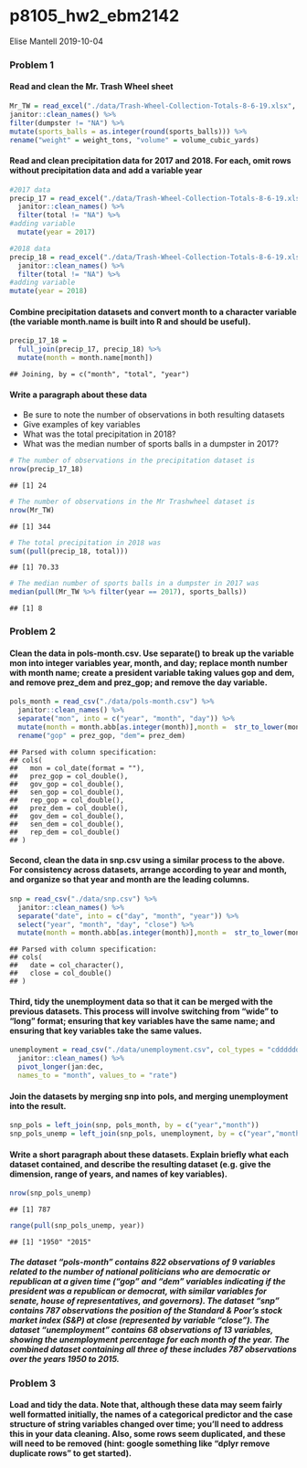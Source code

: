 p8105\_hw2\_ebm2142
================
Elise Mantell
2019-10-04

### Problem 1

#### Read and clean the Mr. Trash Wheel sheet

``` r
Mr_TW = read_excel("./data/Trash-Wheel-Collection-Totals-8-6-19.xlsx", range = "A2:N408", sheet = 1) %>% 
janitor::clean_names() %>% 
filter(dumpster != "NA") %>% 
mutate(sports_balls = as.integer(round(sports_balls))) %>% 
rename("weight" = weight_tons, "volume" = volume_cubic_yards)
```

#### Read and clean precipitation data for 2017 and 2018. For each, omit rows without precipitation data and add a variable year

``` r
#2017 data
precip_17 = read_excel("./data/Trash-Wheel-Collection-Totals-8-6-19.xlsx", sheet = "2017 Precipitation", range = "A2:B14") %>% 
  janitor::clean_names() %>% 
  filter(total != "NA") %>% 
#adding variable
  mutate(year = 2017)

#2018 data
precip_18 = read_excel("./data/Trash-Wheel-Collection-Totals-8-6-19.xlsx",sheet = "2018 Precipitation", range = "A2:B14") %>% 
  janitor::clean_names() %>% 
  filter(total != "NA") %>% 
#adding variable
mutate(year = 2018)
```

#### Combine precipitation datasets and convert month to a character variable (the variable month.name is built into R and should be useful).

``` r
precip_17_18 =
  full_join(precip_17, precip_18) %>% 
  mutate(month = month.name[month])
```

    ## Joining, by = c("month", "total", "year")

#### Write a paragraph about these data

  - Be sure to note the number of observations in both resulting
    datasets
  - Give examples of key variables
  - What was the total precipitation in 2018?
  - What was the median number of sports balls in a dumpster in 2017?

<!-- end list -->

``` r
# The number of observations in the precipitation dataset is
nrow(precip_17_18)
```

    ## [1] 24

``` r
# The number of observations in the Mr Trashwheel dataset is
nrow(Mr_TW)
```

    ## [1] 344

``` r
# The total precipitation in 2018 was
sum((pull(precip_18, total)))
```

    ## [1] 70.33

``` r
# The median number of sports balls in a dumpster in 2017 was
median(pull(Mr_TW %>% filter(year == 2017), sports_balls))
```

    ## [1] 8

### Problem 2

#### Clean the data in pols-month.csv. Use separate() to break up the variable mon into integer variables year, month, and day; replace month number with month name; create a president variable taking values gop and dem, and remove prez\_dem and prez\_gop; and remove the day variable.

``` r
pols_month = read_csv("./data/pols-month.csv") %>%
  janitor::clean_names() %>% 
  separate("mon", into = c("year", "month", "day")) %>% 
  mutate(month = month.abb[as.integer(month)],month =  str_to_lower(month)) %>% 
  rename("gop" = prez_gop, "dem"= prez_dem)
```

    ## Parsed with column specification:
    ## cols(
    ##   mon = col_date(format = ""),
    ##   prez_gop = col_double(),
    ##   gov_gop = col_double(),
    ##   sen_gop = col_double(),
    ##   rep_gop = col_double(),
    ##   prez_dem = col_double(),
    ##   gov_dem = col_double(),
    ##   sen_dem = col_double(),
    ##   rep_dem = col_double()
    ## )

#### Second, clean the data in snp.csv using a similar process to the above. For consistency across datasets, arrange according to year and month, and organize so that year and month are the leading columns.

``` r
snp = read_csv("./data/snp.csv") %>% 
  janitor::clean_names() %>% 
  separate("date", into = c("day", "month", "year")) %>% 
  select("year", "month", "day", "close") %>% 
  mutate(month = month.abb[as.integer(month)],month =  str_to_lower(month))
```

    ## Parsed with column specification:
    ## cols(
    ##   date = col_character(),
    ##   close = col_double()
    ## )

#### Third, tidy the unemployment data so that it can be merged with the previous datasets. This process will involve switching from “wide” to “long” format; ensuring that key variables have the same name; and ensuring that key variables take the same values.

``` r
unemployment = read_csv("./data/unemployment.csv", col_types = "cdddddddddddd") %>% 
  janitor::clean_names() %>% 
  pivot_longer(jan:dec, 
  names_to = "month", values_to = "rate") 
```

#### Join the datasets by merging snp into pols, and merging unemployment into the result.

``` r
snp_pols = left_join(snp, pols_month, by = c("year","month"))
snp_pols_unemp = left_join(snp_pols, unemployment, by = c("year","month"))
```

#### Write a short paragraph about these datasets. Explain briefly what each dataset contained, and describe the resulting dataset (e.g. give the dimension, range of years, and names of key variables).

``` r
nrow(snp_pols_unemp)
```

    ## [1] 787

``` r
range(pull(snp_pols_unemp, year))
```

    ## [1] "1950" "2015"

##### The dataset “pols-month” contains 822 observations of 9 variables related to the number of national politicians who are democratic or republican at a given time (“gop” and “dem” variables indicating if the president was a republican or democrat, with similar variables for senate, house of representatives, and governors). The dataset “snp” contains 787 observations the position of the Standard & Poor’s stock market index (S\&P) at close (represented by variable “close”). The dataset “unemployment” contains 68 observations of 13 variables, showing the unemployment percentage for each month of the year. The combined dataset containing all three of these includes 787 observations over the years 1950 to 2015.

### Problem 3

#### Load and tidy the data. Note that, although these data may seem fairly well formatted initially, the names of a categorical predictor and the case structure of string variables changed over time; you’ll need to address this in your data cleaning. Also, some rows seem duplicated, and these will need to be removed (hint: google something like “dplyr remove duplicate rows” to get started).
